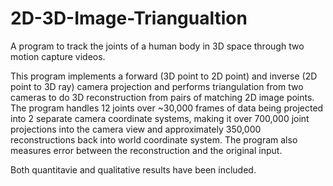 # 2D-3D-Image-Triangualtion
A program to track the joints of a human body in 3D space through two motion capture videos.

This program implements a forward (3D point to 2D point) and inverse (2D point to 3D ray) camera projection and performs triangulation from two cameras to do 3D reconstruction from pairs of matching 2D image points. The program handles 12 joints over ~30,000 frames of data being projected into 2 separate camera coordinate systems, making it over 700,000 joint projections into the camera view and approximately 350,000 reconstructions back into world coordinate system. The program also measures error between the reconstruction and the original input. 

Both quantitavie and qualitative results have been included. 
